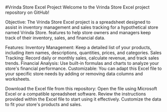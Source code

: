 #Vrinda Store Excel Project
Welcome to the Vrinda Store Excel project repository on GitHub!

Objective:
The Vrinda Store Excel project is a spreadsheet designed to assist in inventory management and sales tracking for a hypothetical store named Vrinda Store. 
features to help store owners and managers keep track of their inventory, sales, and financial data.

Features:
Inventory Management: Keep a detailed list of your products, including item names, descriptions, quantities, prices, and categories.
Sales Tracking: Record daily or monthly sales, calculate revenue, and track sales trends.
Financial Analysis: Use built-in formulas and charts to analyze your store's financial performance.
Customizable: You can adapt this Excel file to your specific store needs by adding or removing data columns and worksheets.

Download the Excel file from this repository:
Open the file using Microsoft Excel or a compatible spreadsheet software.
Review the instructions provided within the Excel file to start using it effectively.
Customize the data to fit your store's products and sales.
